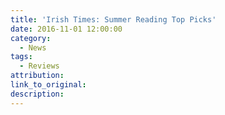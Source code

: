 ```yaml
---
title: 'Irish Times: Summer Reading Top Picks'
date: 2016-11-01 12:00:00
category:
  - News
tags:
  - Reviews
attribution:
link_to_original:
description:
---
```

